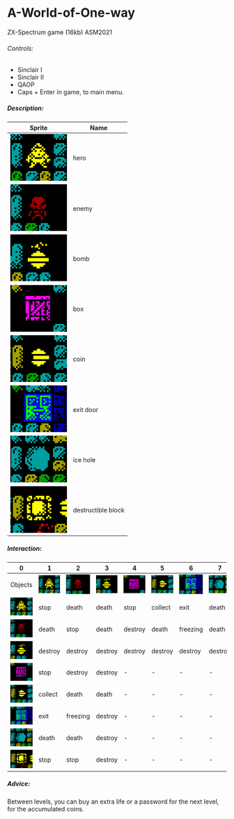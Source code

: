 # A-World-of-One-way
 ZX-Spectrum game (16kb) ASM2021

 ###### Controls:
 * Sinclair I
 * Sinclair II
 * QAOP
 * Caps + Enter in game, to main menu.

 ##### Description:

Sprite | Name
------------ | -------------
![GitHub Logo](/sprites/gif/hero.gif) | hero
![GitHub Logo](/sprites/gif/enemy.gif) | enemy
![GitHub Logo](/sprites/gif/bomb.gif) | bomb
![GitHub Logo](/sprites/gif/box.gif) | box
![GitHub Logo](/sprites/gif/coin.gif) | coin
![GitHub Logo](/sprites/gif/exit.gif) | exit door
![GitHub Logo](/sprites/gif/iceHole.gif) | ice hole
![GitHub Logo](/sprites/gif/destroyableBlock.gif) | destructible block

 ##### Interaction:

0 | 1 | 2 | 3 | 4 | 5 | 6 | 7 | 8
------------ | ------------- | ------------- | ------------- | ------------- | ------------- | ------------- | ------------- | -------------
 Objects | ![GitHub Logo](/sprites/gif/hero.gif) | ![GitHub Logo](/sprites/gif/enemy.gif) | ![GitHub Logo](/sprites/gif/bomb.gif) | ![GitHub Logo](/sprites/gif/box.gif) |![GitHub Logo](/sprites/gif/coin.gif) | ![GitHub Logo](/sprites/gif/exit.gif) | ![GitHub Logo](/sprites/gif/iceHole.gif) | ![GitHub Logo](/sprites/gif/destroyableBlock.gif) 
![GitHub Logo](/sprites/gif/hero.gif) | stop | death | death | stop | collect | exit | death | stop 
![GitHub Logo](/sprites/gif/enemy.gif) | death | stop | death | destroy | death | freezing | death | stop
![GitHub Logo](/sprites/gif/bomb.gif) | destroy | destroy | destroy | destroy | destroy | destroy | destroy | destroy
![GitHub Logo](/sprites/gif/box.gif) | stop | destroy | destroy | - | - | - | - | -
![GitHub Logo](/sprites/gif/coin.gif) | collect | death | death | - | - | - | - | - 
![GitHub Logo](/sprites/gif/exit.gif) | exit | freezing | destroy | - | - | - | - | - 
![GitHub Logo](/sprites/gif/iceHole.gif) | death | death | destroy | - | - | - | - | - 
![GitHub Logo](/sprites/gif/destroyableBlock.gif) | stop | stop | destroy | - | - | - | - | - 


 ##### Advice:
Between levels, you can buy an extra life or a password for the next level, for the accumulated coins.

